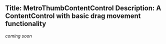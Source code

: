 Title: MetroThumbContentControl
Description: A ContentControl with basic drag movement functionality
---

_coming soon_
